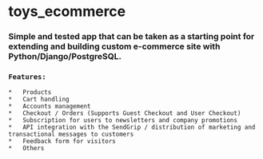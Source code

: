 # toys_ecommerce
### Simple and tested app that can be taken as a starting point for extending and building custom e-commerce site with Python/Django/PostgreSQL.

### `Features:`
	*	Products
	*	Cart handling 
	*	Accounts management 
	*	Checkout / Orders (Supports Guest Checkout and User Checkout)
	*	Subscription for users to newsletters and company promotions 
	*	API integration with the SendGrip / distribution of marketing and transactional messages to customers
	*	Feedback form for visitors
	*	Others

